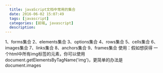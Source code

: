 ```yaml
---
  title: javaScript文档中常用的集合
  date: 2016-06-02 15:07:49
  tags: [javascript]
  categories: [前端, javascript]
  description:
---
```



1、forms集合
2、elements集合
3、options集合
4、rows集合
5、cells集合
6、images集合
7、links集合
8、anchors集合
9、frames集合
使用：假如想获得 一个html中所有img标签的元素，你可以使用document.getElementsByTagName('img')，更简单的办法是document.images


